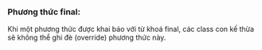 ### Phương thức final: 
Khi một phương thức được khai báo với từ khoá final, các class con kế thừa sẽ không thể ghi đè (override) phương thức này.